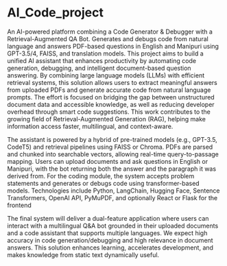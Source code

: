 # AI_Code_project
An AI-powered platform combining a Code Generator &amp; Debugger with a Retrieval-Augmented QA Bot. Generates and debugs code from natural language and answers PDF-based questions in English and Manipuri using GPT-3.5/4, FAISS, and translation models.
This project aims to build a unified AI assistant that enhances productivity by automating code generation, debugging, and intelligent document-based question answering. By combining large language models (LLMs) with efficient retrieval systems, this solution allows users to extract meaningful answers from uploaded PDFs and generate accurate code from natural language prompts. The effort is focused on bridging the gap between unstructured document data and accessible knowledge, as well as reducing developer overhead through smart code suggestions. This work contributes to the growing field of Retrieval-Augmented Generation (RAG), helping make information access faster, multilingual, and context-aware.

The assistant is powered by a hybrid of pre-trained models (e.g., GPT-3.5, CodeT5) and retrieval pipelines using FAISS or Chroma. PDFs are parsed and chunked into searchable vectors, allowing real-time query-to-passage mapping. Users can upload documents and ask questions in English or Manipuri, with the bot returning both the answer and the paragraph it was derived from. For the coding module, the system accepts problem statements and generates or debugs code using transformer-based models. Technologies include Python, LangChain, Hugging Face, Sentence Transformers, OpenAI API, PyMuPDF, and optionally React or Flask for the frontend

The final system will deliver a dual-feature application where users can interact with a multilingual Q&A bot grounded in their uploaded documents and a code assistant that supports multiple languages. We expect high accuracy in code generation/debugging and high relevance in document answers. This solution enhances learning, accelerates development, and makes knowledge from static text dynamically useful.
